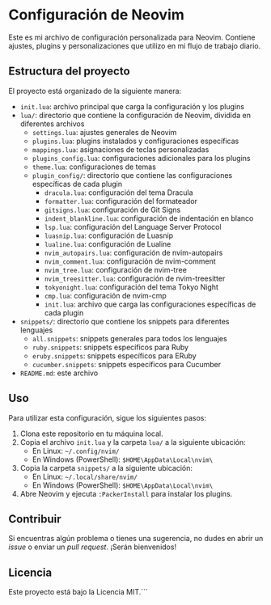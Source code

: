 # Configuración de Neovim

Este es mi archivo de configuración personalizada para Neovim. Contiene ajustes, plugins y personalizaciones que utilizo en mi flujo de trabajo diario.

## Estructura del proyecto

El proyecto está organizado de la siguiente manera:

- `init.lua`: archivo principal que carga la configuración y los plugins
- `lua/`: directorio que contiene la configuración de Neovim, dividida en diferentes archivos
    - `settings.lua`: ajustes generales de Neovim
    - `plugins.lua`: plugins instalados y configuraciones específicas
    - `mappings.lua`: asignaciones de teclas personalizadas
    - `plugins_config.lua`: configuraciones adicionales para los plugins
    - `theme.lua`: configuraciones de temas
    - `plugin_config/`: directorio que contiene las configuraciones específicas de cada plugin
        - `dracula.lua`: configuración del tema Dracula
        - `formatter.lua`: configuración del formateador
        - `gitsigns.lua`: configuración de Git Signs
        - `indent_blankline.lua`: configuración de indentación en blanco
        - `lsp.lua`: configuración del Language Server Protocol
        - `luasnip.lua`: configuración de Luasnip
        - `lualine.lua`: configuración de Lualine
        - `nvim_autopairs.lua`: configuración de nvim-autopairs
        - `nvim_comment.lua`: configuración de nvim-comment
        - `nvim_tree.lua`: configuración de nvim-tree
        - `nvim_treesitter.lua`: configuración de nvim-treesitter
        - `tokyonight.lua`: configuración del tema Tokyo Night
        - `cmp.lua`: configuración de nvim-cmp
        - `init.lua`: archivo que carga las configuraciones específicas de cada plugin
- `snippets/`: directorio que contiene los snippets para diferentes lenguajes
    - `all.snippets`: snippets generales para todos los lenguajes
    - `ruby.snippets`: snippets específicos para Ruby
    - `eruby.snippets`: snippets específicos para ERuby
    - `cucumber.snippets`: snippets específicos para Cucumber
- `README.md`: este archivo

## Uso

Para utilizar esta configuración, sigue los siguientes pasos:

1. Clona este repositorio en tu máquina local.
2. Copia el archivo `init.lua` y la carpeta `lua/` a la siguiente ubicación:
   - En Linux: `~/.config/nvim/`
   - En Windows (PowerShell): `$HOME\AppData\Local\nvim\`
3. Copia la carpeta `snippets/` a la siguiente ubicación:
   - En Linux: `~/.local/share/nvim/`
   - En Windows (PowerShell): `$HOME\AppData\Local\nvim\`
4. Abre Neovim y ejecuta `:PackerInstall` para instalar los plugins.

## Contribuir

Si encuentras algún problema o tienes una sugerencia, no dudes en abrir un _issue_ o enviar un _pull request_. ¡Serán bienvenidos!

## Licencia

Este proyecto está bajo la Licencia MIT.```
